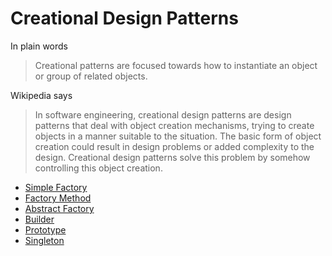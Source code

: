 Creational Design Patterns
==========================

In plain words
> Creational patterns are focused towards how to instantiate an object or group of related objects.

Wikipedia says
> In software engineering, creational design patterns are design patterns that deal with object creation mechanisms, trying to create objects in a manner suitable to the situation. The basic form of object creation could result in design problems or added complexity to the design. Creational design patterns solve this problem by somehow controlling this object creation.
 
 * [Simple Factory](simple-factory.md)
 * [Factory Method](factory-method.md)
 * [Abstract Factory](abstract-factory.md)
 * [Builder](Builder.md)
 * [Prototype](Prototype.md)
 * [Singleton](Singleton.md)
 